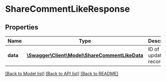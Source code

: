 # ShareCommentLikeResponse

## Properties
Name | Type | Description | Notes
------------ | ------------- | ------------- | -------------
**data** | [**\Swagger\Client\Model\ShareCommentLikeData**](ShareCommentLikeData.md) | ID of updated record | 

[[Back to Model list]](../README.md#documentation-for-models) [[Back to API list]](../README.md#documentation-for-api-endpoints) [[Back to README]](../README.md)


